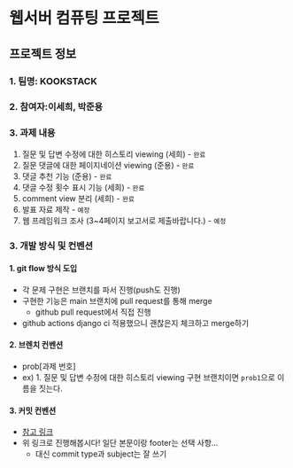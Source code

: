 # 웹서버 컴퓨팅 프로젝트
## 프로젝트 정보
### 1. 팀명: KOOKSTACK
### 2. 참여자:이세희, 박준용
### 3. 과제 내용
1. 질문 및 답변 수정에 대한 히스토리 viewing (세희) - `완료`
2. 질문 댓글에 대한 페이지네이션 viewing (준용) - `완료`
3. 댓글 추천 기능 (준용) - `완료`
4. 댓글 수정 횟수 표시 기능 (세희) - `완료`
5. comment view 분리 (세희) - `완료`
6. 발표 자료 제작 - `예정`
7. 웹 프레임워크 조사  (3~4페이지 보고서로 제출바랍니다.) - `예정`

### 3. 개발 방식 및 컨벤션
#### 1. git flow 방식 도입
   - 각 문제 구현은 브랜치를 파서 진행(push도 진행)
   - 구현한 기능은 main 브랜치에 pull request를 통해 merge
     - github pull request에서 직접 진행
   - github actions django ci 적용했으니 괜찮은지 체크하고 merge하기
#### 2. 브렌치 컨벤션
- prob[과제 번호]
- ex) 1. 질문 및 답변 수정에 대한 히스토리 viewing 구현 브랜치이면 `prob1`으로 이름을 짓는다.

#### 3. 커밋 컨벤션
- [참고 링크](https://velog.io/@shin6403/Git-git-%EC%BB%A4%EB%B0%8B-%EC%BB%A8%EB%B2%A4%EC%85%98-%EC%84%A4%EC%A0%95%ED%95%98%EA%B8%B0)
- 위 링크로 진행해봅시다! 일단 본문이랑 footer는 선택 사항...
  - 대신 commit type과 subject는 잘 쓰기
